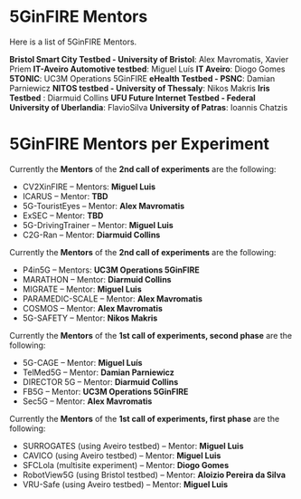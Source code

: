 <!-- TITLE: 5GinFIRE Mentors -->
<!-- SUBTITLE: The list of 5GinFIRE Mentors and assingments -->

# 5GinFIRE Mentors
Here is a list of 5GinFIRE Mentors. 

**Bristol Smart City Testbed - University of Bristol**: Alex Mavromatis, Xavier Priem
**IT-Aveiro Automotive testbed**: Miguel Luís
**IT Aveiro**: Diogo Gomes 
**5TONIC**: UC3M Operations 5GinFIRE
**eHealth Testbed - PSNC**: Damian Parniewicz
**NITOS testbed - University of Thessaly**: Nikos Makris
 **Iris Testbed** : Diarmuid Collins
**UFU Future Internet Testbed - Federal University of Uberlandia**: FlavioSilva
**University of Patras**: Ioannis Chatzis

# 5GinFIRE Mentors per Experiment
Currently the **Mentors** of the **2nd call of experiments** are the following:
* CV2XinFIRE – Mentors: **Miguel Luis**
* ICARUS – Mentor: **TBD** 
* 5G-TouristEyes – Mentor: **Alex Mavromatis** 
* ExSEC – Mentor: **TBD** 
* 5G-DrivingTrainer – Mentor: **Miguel Luis** 
* C2G-Ran – Mentor: **Diarmuid Collins** 

Currently the **Mentors** of the **2nd call of experiments** are the following:
* P4in5G – Mentors: **UC3M Operations 5GinFIRE**
* MARATHON – Mentor: **Diarmuid Collins** 
* MIGRATE – Mentor: **Miguel Luis** 
* PARAMEDIC-SCALE – Mentor: **Alex Mavromatis** 
* COSMOS – Mentor: **Alex Mavromatis** 
* 5G-SAFETY – Mentor: **Nikos Makris** 

Currently the **Mentors** of the **1st call of experiments, second phase** are the following:
* 5G-CAGE – Mentor: **Miguel Luís**
* TelMed5G – Mentor: **Damian Parniewicz** 
* DIRECTOR 5G – Mentor: **Diarmuid Collins**
* FB5G – Mentor: **UC3M Operations 5GinFIRE**
* Sec5G – Mentor: **Alex Mavromatis**

Currently the **Mentors** of the **1st call of experiments, first phase** are the following:
* SURROGATES (using Aveiro testbed) – Mentor: **Miguel Luis**
* CAVICO (using Aveiro testbed) – Mentor: **Miguel Luis**
* SFCLola (multisite experiment) – Mentor: **Diogo Gomes**
* RobotView5G (using Bristol testbed) – Mentor: **Aloizio Pereira da Silva**
* VRU-Safe (using Aveiro testbed) – Mentor: **Miguel Luis**

